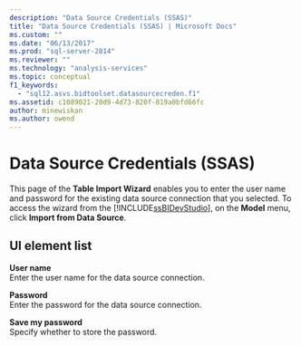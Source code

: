 ```yaml
---
description: "Data Source Credentials (SSAS)"
title: "Data Source Credentials (SSAS) | Microsoft Docs"
ms.custom: ""
ms.date: "06/13/2017"
ms.prod: "sql-server-2014"
ms.reviewer: ""
ms.technology: "analysis-services"
ms.topic: conceptual
f1_keywords: 
  - "sql12.asvs.bidtoolset.datasourcecreden.f1"
ms.assetid: c1089021-20d9-4d73-820f-819a0bfd66fc
author: minewiskan
ms.author: owend
---
```

# Data Source Credentials (SSAS)
  This page of the **Table Import Wizard** enables you to enter the user name and password for the existing data source connection that you selected. To access the wizard from the [!INCLUDE[ssBIDevStudio](../includes/ssbidevstudio-md.md)], on the **Model** menu, click **Import from Data Source**.  
  
## UI element list  
 **User name**  
 Enter the user name for the data source connection.  
  
 **Password**  
 Enter the password for the data source connection.  
  
 **Save my password**  
 Specify whether to store the password.  
  
  
